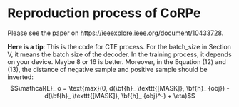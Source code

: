 # Reproduction process of CoRPe
Please see the paper on https://ieeexplore.ieee.org/document/10433728.

**Here is a tip**: This is the code for CTE process. For the batch_size in Section V, it means the batch size of the decoder. In the training process, it depends on your device. Maybe 8 or 16 is better.
Moreover, in the Equation (12) and (13), the distance of negative sample and positive sample should be inverted: 
$$\mathcal{L}_ o  = \text{max}(0, d(\bf{h}_ \texttt{[MASK]}, \bf{h}_ {obj}) - d(\bf{h}_ \texttt{[MASK]}, \bf{h}_ {obj}^-) + \eta)$$
